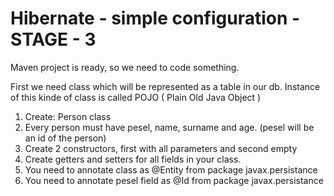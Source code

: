 # Hibernate - simple configuration - STAGE - 3

Maven project is ready, so we need to code something. 

First we need class which will be represented as a table in our db. Instance of this kinde of class is called POJO ( Plain Old Java Object )

1. Create: Person class
2. Every person must have pesel, name, surname and age. (pesel will be an id of the person)
3. Create 2 constructors, first with all parameters and second empty
4. Create getters and setters for all fields in your class.
5. You need to annotate class as @Entity from package javax.persistance
6. You need to annotate pesel field as @Id from package javax.persistance



